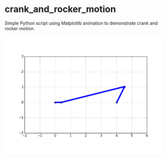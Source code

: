 # crank_and_rocker_motion

Simple Python script using Matplotlib animation to demonstrate crank and rocker motion.

![Crank_and_rocker_motion](crank_and_rocker.png)
